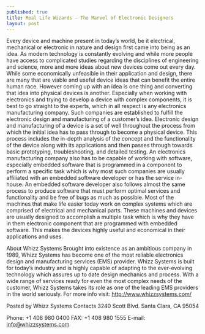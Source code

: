 ```yaml
---
published: true
title: Real Life Wizards – The Marvel of Electronic Designers
layout: post
---
```

Every device and machine present in today’s world, be it electrical, mechanical or electronic in nature and design first came into being as an idea. As modern technology is constantly evolving and while more people have access to complicated studies regarding the disciplines of engineering and science, more and more ideas about new devices come out every day. While some economically unfeasible in their application and design, there are many that are viable and useful device ideas that can benefit the entire human race. However coming up with an idea is one thing and converting that idea into physical devices is another. Especially when working with electronics and trying to develop a device with complex components, it is best to go straight to the experts, which in all respect is any electronics manufacturing company. Such companies are established to fulfill the electronic design and manufacturing of a customer’s idea. Electronic design and manufacturing of a device is a set of well throughout the process from which the initial idea has to pass through to become a physical device. This process includes the in-depth analysis of the concept and the functionality of the device along with its applications and then passes through towards basic prototyping, troubleshooting, and detailed testing.
An electronics manufacturing company also has to be capable of working with software, especially embedded software that is programmed in a component to perform a specific task which is why most such companies are usually affiliated with an embedded software developer or has the service in-house. An embedded software developer also follows almost the same process to produce software that must perform optimal services and functionality and be free of bugs as much as possible. Most of the machines that make life easier today work on complex systems which are comprised of electrical and mechanical parts. These machines and devices are usually designed to accomplish a multiple task which is why they have in them electronic component that are programmed with embedded software. This makes the devices highly useful and economical in their applications and uses.

About Whizz Systems
Brought into existence as an ambitious company in 1989, Whizz Systems has become one of the most reliable electronics design and manufacturing services (EMS) provider. Whizz Systems is built for today’s industry and is highly capable of adapting to the ever-evolving technology which assures up to date design mechanics and process. With a wide range of services ready for even the most complex needs of the customer, Whizz Systems takes its role as one of the leading EMS providers in the world seriously.
For more info visit: http://www.whizzsystems.com/

Posted by Whizz Systems
Contacts
3240 Scott Blvd.
Santa Clara, CA 95054

Phone: +1 408 980 0400
FAX: +1 408 980 1555
E-mail: info@whizzsystems.com